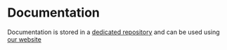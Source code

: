 <!--
# DOCUMENTATION.md
# Airsonic/player
-->

Documentation
=============

Documentation is stored in a [dedicated repository](https://github.com/airsonic/documentation) and can be used using [our website](https://airsonic.github.io/docs)

